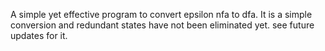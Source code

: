 A simple yet effective program to convert epsilon nfa to dfa. It is a simple conversion and redundant states have not been eliminated yet. see future updates for it.
